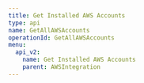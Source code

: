 ```yaml
---
title: Get Installed AWS Accounts
type: api
name: GetAllAWSAccounts
operationId: GetAllAWSAccounts
menu:
  api_v2:
    name: Get Installed AWS Accounts
    parent: AWSIntegration
---
```


